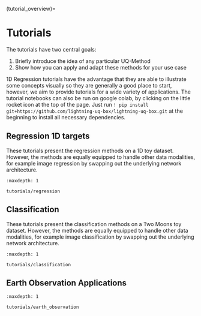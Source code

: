 (tutorial_overview)=

# Tutorials

The tutorials have two central goals:

1. Briefly introduce the idea of any particular UQ-Method
2. Show how you can apply and adapt these methods for your use case

1D Regression tutorials have the advantage that they are able to illustrate some concepts visually so they are generally a good place to start, however, we aim to provide tutorials for a wide variety of applications. The tutorial notebooks can also be run on google colab, by clicking on the little rocket icon at the top of the page. Just run `! pip install git+https://github.com/lightning-uq-box/lightning-uq-box.git` at the beginning to install all necessary dependencies.


## Regression 1D targets

These tutorials present the regression methods on a 1D toy dataset. However, the methods are equally equipped to handle other data modalities, for example image regression by swapping out the underlying network architecture.

```{toctree}
:maxdepth: 1

tutorials/regression
```

## Classification

These tutorials present the classification methods on a Two Moons toy dataset. However, the methods are equally equipped to handle other data modalities, for example image classification by swapping out the underlying network architecture.

```{toctree}
:maxdepth: 1

tutorials/classification
```

## Earth Observation Applications

```{toctree}
:maxdepth: 1

tutorials/earth_observation
```
